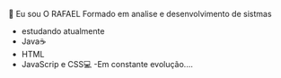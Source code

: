 👋 Eu sou O RAFAEL
Formado em  analise e desenvolvimento de sistmas
- estudando  atualmente
- Java☕
- HTML
- JavaScrip e CSS💻
-Em constante evolução....
